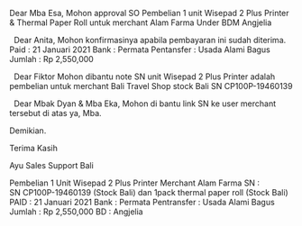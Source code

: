 Dear Mba Esa,
Mohon approval SO Pembelian 1 unit Wisepad 2 Plus Printer & Thermal Paper Roll untuk merchant Alam Farma Under BDM Angjelia

 
Dear Anita,
Mohon konfirmasinya apabila pembayaran ini sudah diterima.
Paid : 21 Januari 2021
Bank : Permata
Pentansfer : Usada Alami Bagus
Jumlah : Rp 2,550,000

 
Dear Fiktor
Mohon dibantu note SN unit Wisepad 2 Plus Printer adalah pembelian untuk merchant Bali Travel Shop stock Bali SN CP100P-19460139

 
Dear Mbak Dyan & Mba Eka,
Mohon di bantu link SN ke user merchant tersebut di atas ya, Mba.

Demikian.

Terima Kasih

Ayu
Sales Support Bali

Pembelian 1 Unit Wisepad 2 Plus Printer Merchant Alam Farma SN : SN CP100P-19460139 (Stock Bali) dan 1pack thermal paper roll (Stock Bali) 
PAID : 21 Januari 2021
Bank : Permata 
Pentransfer : Usada Alami Bagus 
Jumlah : Rp 2,550,000 
BD : Angjelia
